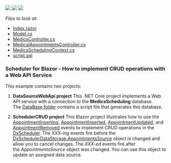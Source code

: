<!-- default badges list -->
![](https://img.shields.io/endpoint?url=https://codecentral.devexpress.com/api/v1/VersionRange/233070445/21.2.4%2B)
[![](https://img.shields.io/badge/Open_in_DevExpress_Support_Center-FF7200?style=flat-square&logo=DevExpress&logoColor=white)](https://supportcenter.devexpress.com/ticket/details/T848437)
[![](https://img.shields.io/badge/📖_How_to_use_DevExpress_Examples-e9f6fc?style=flat-square)](https://docs.devexpress.com/GeneralInformation/403183)
<!-- default badges end -->
<!-- default file list -->
*Files to look at*:

* [Index.razor](./CS/SchedulerCRUD/SchedulerCRUD/Pages/Index.razor)
* [Model.cs](./CS/SchedulerCRUD/SchedulerCRUD/Data/Model.cs)
* [MedicsController.cs](./CS/DataSourceWebApi/DataSourceWebApi/Controllers/MedicsController.cs)
* [MedicalAppointmentsController.cs](./CS/DataSourceWebApi/DataSourceWebApi/Controllers/MedicalAppointmentsController.cs)
* [MedicsSchedulingContext.cs](./CS/DataSourceWebApi/DataSourceWebApi/Models/MedicsSchedulingContext.cs)
* [script.sql](./CS/DataSourceWebApi/DataSourceWebApi/DataBase/script.sql)
<!-- default file list end -->

### Scheduler for Blazor - How to implement CRUD operations with a Web API Service 

This example contains two projects:

1. **DataSourceWebApi project**
This .NET Core project implements a Web API service with a connection to the **MedicsScheduling** database. The [DataBase folder](./CS/DataSourceWebApi/DataSourceWebApi/DataBase/) contains a script file that generates this database.

2. **SchedulerCRUD project**
This Blazor project illustrates how to use the [AppointmentInserting](https://docs.devexpress.com/Blazor/DevExpress.Blazor.DxScheduler.AppointmentInserting), [AppointmentInserted](https://docs.devexpress.com/Blazor/DevExpress.Blazor.DxScheduler.AppointmentInserted), [AppointmentUpdated](https://docs.devexpress.com/Blazor/DevExpress.Blazor.Base.DxScheduler.AppointmentUpdated), and [AppointmentRemoved](https://docs.devexpress.com/Blazor/DevExpress.Blazor.Base.DxScheduler.AppointmentRemoved) events to implement CRUD operations in the [DxScheduler](https://docs.devexpress.com/Blazor/DevExpress.Blazor.DxScheduler). The *XXX-ing* events fire before the [DxSchedulerDataStorage.AppointmentsSource](https://docs.devexpress.com/Blazor/DevExpress.Blazor.DxSchedulerDataStorage.AppointmentsSource) object is changed and allow you to cancel changes. The *XXX-ed* events fire after the *AppointmentsSource* object was changed. You can use this object to update an assigned data source.


